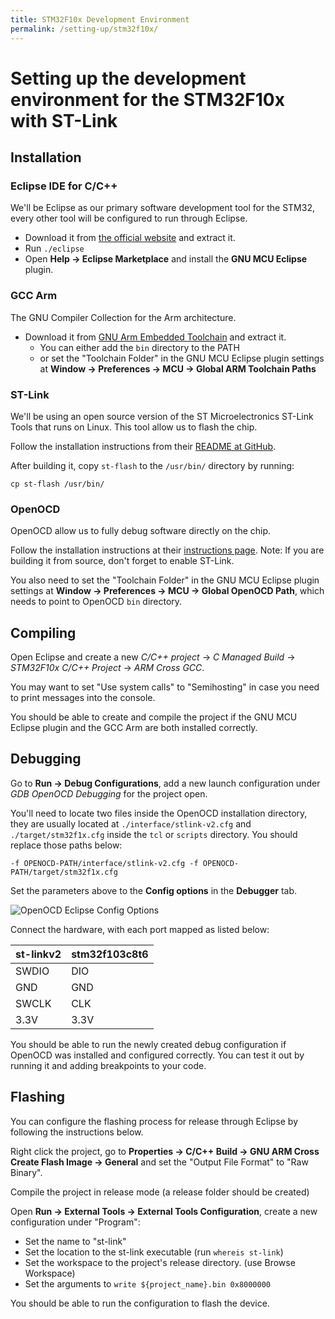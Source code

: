 ```yaml
---
title: STM32F10x Development Environment
permalink: /setting-up/stm32f10x/
---
```


# Setting up the development environment for the STM32F10x with ST-Link

## Installation

### Eclipse IDE for C/C++
We'll be Eclipse as our primary software development tool for the STM32, every other tool will be configured to run through Eclipse.

* Download it from [the official website](https://www.eclipse.org/downloads/packages/) and extract it.
* Run `./eclipse`
* Open **Help -> Eclipse Marketplace** and install the **GNU MCU Eclipse** plugin.

### GCC Arm
The GNU Compiler Collection for the Arm architecture.

* Download it from [GNU Arm Embedded Toolchain](https://developer.arm.com/tools-and-software/open-source-software/developer-tools/gnu-toolchain/gnu-rm) and extract it.
	* You can either add the `bin` directory to the PATH
	* or set the "Toolchain Folder" in the GNU MCU Eclipse plugin settings at **Window -> Preferences -> MCU -> Global ARM Toolchain Paths**

### ST-Link
We'll be using an open source version of the ST Microelectronics ST-Link Tools that runs on Linux. This tool allow us to flash the chip.

Follow the installation instructions from their [README at GitHub](https://github.com/texane/stlink/blob/master/README.md).

After building it, copy `st-flash` to the `/usr/bin/` directory by running:
```
cp st-flash /usr/bin/
```

### OpenOCD
OpenOCD allow us to fully debug software directly on the chip.

Follow the installation instructions at their [instructions page](http://openocd.org/getting-openocd/).
Note: If you are building it from source, don't forget to enable ST-Link.

You also need to set the "Toolchain Folder" in the GNU MCU Eclipse plugin settings at **Window -> Preferences -> MCU -> Global OpenOCD Path**, which needs to point to OpenOCD `bin` directory.

## Compiling

Open Eclipse and create a new *C/C++ project* -> *C Managed Build* -> *STM32F10x C/C++ Project* -> *ARM Cross GCC*.

You may want to set "Use system calls" to "Semihosting" in case you need to print messages into the console.

You should be able to create and compile the project if the GNU MCU Eclipse plugin and the GCC Arm are both installed correctly.

## Debugging

Go to **Run -> Debug Configurations**, add a new launch configuration under *GDB OpenOCD Debugging* for the project open.

You'll need to locate two files inside the OpenOCD installation directory, they are usually located at `./interface/stlink-v2.cfg` and `./target/stm32f1x.cfg` inside the `tcl` or `scripts` directory. You should replace those paths below:
```
-f OPENOCD-PATH/interface/stlink-v2.cfg -f OPENOCD-PATH/target/stm32f1x.cfg
```
Set the parameters above to the **Config options** in the **Debugger** tab.

![OpenOCD Eclipse Config Options](https://i.imgur.com/VACTAg2.png)

Connect the hardware, with each port mapped as listed below:

| st-linkv2 | stm32f103c8t6 |
| ------------- | ------------------- |
| SWDIO | DIO |
| GND | GND |
| SWCLK | CLK |
| 3.3V | 3.3V |

You should be able to run the newly created debug configuration if OpenOCD was installed and configured correctly. You can test it out by running it and adding breakpoints to your code.

## Flashing
You can configure the flashing process for release through Eclipse by following the instructions below.

Right click the project, go to **Properties -> C/C++ Build -> GNU ARM Cross Create Flash Image -> General** and set the "Output File Format" to "Raw Binary".

Compile the project in release mode (a release folder should be created)

Open **Run -> External Tools -> External Tools Configuration**, create a new configuration under "Program":

* Set the name to "st-link"
* Set the location to the st-link executable (run `whereis st-link`)
* Set the workspace to the project's release directory. (use Browse Workspace)
* Set the arguments to `write ${project_name}.bin 0x8000000`

You should be able to run the configuration to flash the device.

